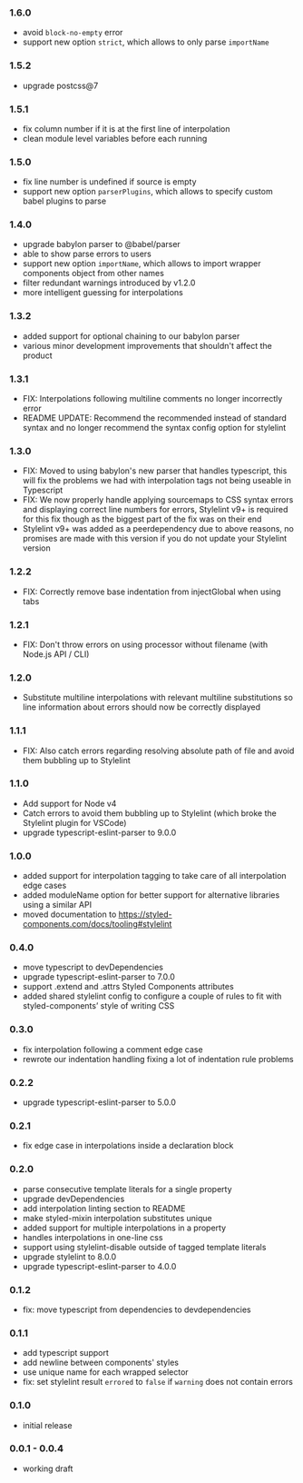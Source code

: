 ### 1.6.0
* avoid `block-no-empty` error
* support new option `strict`, which allows to only parse `importName`

### 1.5.2
* upgrade postcss@7

### 1.5.1
* fix column number if it is at the first line of interpolation
* clean module level variables before each running

### 1.5.0
* fix line number is undefined if source is empty
* support new option `parserPlugins`, which allows to specify custom babel plugins to parse

### 1.4.0
* upgrade babylon parser to @babel/parser
* able to show parse errors to users
* support new option `importName`, which allows to import wrapper components object from other names
* filter redundant warnings introduced by v1.2.0
* more intelligent guessing for interpolations

### 1.3.2
* added support for optional chaining to our babylon parser
* various minor development improvements that shouldn't affect the product

### 1.3.1
* FIX: Interpolations following multiline comments no longer incorrectly error
* README UPDATE: Recommend the recommended instead of standard syntax and no longer recommend the syntax config option for stylelint

### 1.3.0
* FIX: Moved to using babylon's new parser that handles typescript, this will fix the problems we had with interpolation tags not being useable in Typescript
* FIX: We now properly handle applying sourcemaps to CSS syntax errors and displaying correct line numbers for errors, Stylelint v9+ is required for this fix though as the biggest part of the fix was on their end
* Stylelint v9+ was added as a peerdependency due to above reasons, no promises are made with this version if you do not update your Stylelint version

### 1.2.2
* FIX: Correctly remove base indentation from injectGlobal when using tabs

### 1.2.1
* FIX: Don't throw errors on using processor without filename (with Node.js API / CLI)

### 1.2.0
* Substitute multiline interpolations with relevant multiline substitutions so line information about errors should now be correctly displayed

### 1.1.1
* FIX: Also catch errors regarding resolving absolute path of file and avoid them bubbling up to Stylelint

### 1.1.0
* Add support for Node v4
* Catch errors to avoid them bubbling up to Stylelint (which broke the Stylelint plugin for VSCode)
* upgrade typescript-eslint-parser to 9.0.0

### 1.0.0
* added support for interpolation tagging to take care of all interpolation edge cases
* added moduleName option for better support for alternative libraries using a similar API
* moved documentation to https://styled-components.com/docs/tooling#stylelint

### 0.4.0
* move typescript to devDependencies
* upgrade typescript-eslint-parser to 7.0.0
* support .extend and .attrs Styled Components attributes
* added shared stylelint config to configure a couple of rules to fit with styled-components’ style of writing CSS

### 0.3.0
* fix interpolation following a comment edge case
* rewrote our indentation handling fixing a lot of indentation rule problems

### 0.2.2
* upgrade typescript-eslint-parser to 5.0.0

### 0.2.1
* fix edge case in interpolations inside a declaration block

### 0.2.0
* parse consecutive template literals for a single property
* upgrade devDependencies
* add interpolation linting section to README
* make styled-mixin interpolation substitutes unique
* added support for multiple interpolations in a property
* handles interpolations in one-line css
* support using stylelint-disable outside of tagged template literals
* upgrade stylelint to 8.0.0
* upgrade typescript-eslint-parser to 4.0.0

### 0.1.2
* fix: move typescript from dependencies to devdependencies

### 0.1.1
* add typescript support
* add newline between components' styles
* use unique name for each wrapped selector
* fix: set stylelint result `errored` to `false` if `warning` does not contain errors

### 0.1.0

* initial release

### 0.0.1 - 0.0.4

* working draft
